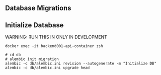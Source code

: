 ## Database Migrations

## Initialize Database

WARNING: RUN THIS IN ONLY IN DEVELOPMENT

```shell
docker exec -it backend001-api-container zsh

# cd db
# alembic init migration
alembic -c db/alembic.ini revision --autogenerate -m "Initialize DB"
alembic -c db/alembic.ini upgrade head
```

